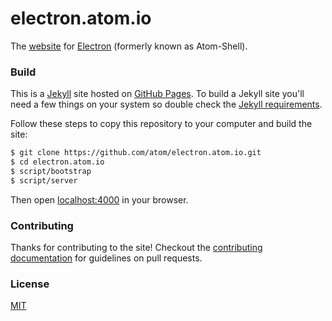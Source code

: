 # electron.atom.io

The [website](http://electron.atom.io) for [Electron](https://github.com/atom/electron) (formerly known as Atom-Shell).

### Build

This is a [Jekyll](http://jekyllrb.com) site hosted on [GitHub Pages](http://pages.github.com). To build a Jekyll site you'll need a few things on your system so double check the [Jekyll requirements](http://jekyllrb.com/docs/installation/#requirements).

Follow these steps to copy this repository to your computer and build the site:

```bash
$ git clone https://github.com/atom/electron.atom.io.git
$ cd electron.atom.io
$ script/bootstrap
$ script/server
```

Then open [localhost:4000](http://localhost:4000) in your browser.

### Contributing

Thanks for contributing to the site! Checkout the [contributing documentation](CONTRIBUTING.md) for guidelines on pull requests.

### License

[MIT](license.md)
